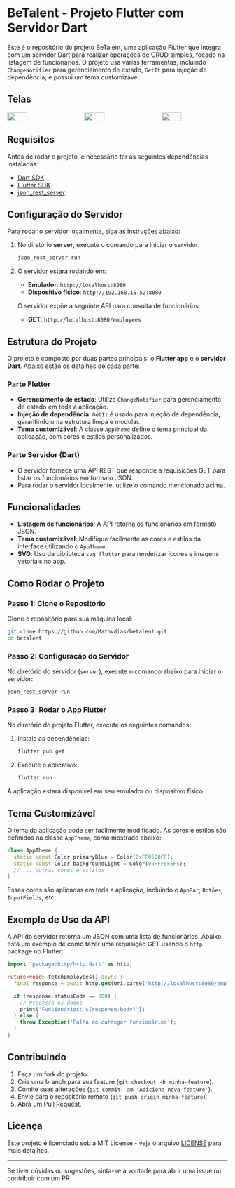 # BeTalent - Projeto Flutter com Servidor Dart

Este é o repositório do projeto BeTalent, uma aplicação Flutter que integra com um servidor Dart para realizar operações de CRUD simples, focado na listagem de funcionários. O projeto usa várias ferramentas, incluindo `ChangeNotifier` para gerenciamento de estado, `GetIt` para injeção de dependência, e possui um tema customizável.

## Telas
<div style="display: flex; justify-content: space-between; align-items: center;">
  <img src="https://github.com/user-attachments/assets/5b9c8f4e-ae42-4d34-ab8d-0e667f991f43" width="30%" />
  <img src="https://github.com/user-attachments/assets/2aaa2953-f2b4-4225-ba0b-7f676c5fea65" width="30%" />
  <img src="https://github.com/user-attachments/assets/f694c572-2446-4cb1-9da7-e74184ceaf4c" width="30%" />
</div>


## Requisitos

Antes de rodar o projeto, é necessário ter as seguintes dependências instaladas:

- [Dart SDK](https://dart.dev/get-dart)
- [Flutter SDK](https://flutter.dev/docs/get-started/install)
- [json_rest_server](https://pub.dev/packages/json_rest_server)

## Configuração do Servidor

Para rodar o servidor localmente, siga as instruções abaixo:

1. No diretório **server**, execute o comando para iniciar o servidor:

   ```bash
   json_rest_server run
   ```

2. O servidor estará rodando em:  
   - **Emulador**: `http://localhost:8080`  
   - **Dispositivo físico**: `http://192.168.15.52:8080`

   O servidor expõe a seguinte API para consulta de funcionários:

   - **GET**: `http://localhost:8080/employees`

## Estrutura do Projeto

O projeto é composto por duas partes principais: o **Flutter app** e o **servidor Dart**. Abaixo estão os detalhes de cada parte:

### Parte Flutter

- **Gerenciamento de estado**: Utiliza `ChangeNotifier` para gerenciamento de estado em toda a aplicação.
- **Injeção de dependência**: `GetIt` é usado para injeção de dependência, garantindo uma estrutura limpa e modular.
- **Tema customizável**: A classe `AppTheme` define o tema principal da aplicação, com cores e estilos personalizados.

### Parte Servidor (Dart)

- O servidor fornece uma API REST que responde a requisições GET para listar os funcionários em formato JSON.
- Para rodar o servidor localmente, utilize o comando mencionado acima.

## Funcionalidades

- **Listagem de funcionários**: A API retorna os funcionários em formato JSON.
- **Tema customizável**: Modifique facilmente as cores e estilos da interface utilizando o `AppTheme`.
- **SVG**: Uso da biblioteca `svg_flutter` para renderizar ícones e imagens vetoriais no app.

## Como Rodar o Projeto

### Passo 1: Clone o Repositório

Clone o repositório para sua máquina local:

```bash
git clone https://github.com/Mathvdias/betalent.git
cd betalent
```

### Passo 2: Configuração do Servidor

No diretório do servidor (`server`), execute o comando abaixo para iniciar o servidor:

```bash
json_rest_server run
```

### Passo 3: Rodar o App Flutter

No diretório do projeto Flutter, execute os seguintes comandos:

1. Instale as dependências:

   ```bash
   flutter pub get
   ```

2. Execute o aplicativo:

   ```bash
   flutter run
   ```

A aplicação estará disponível em seu emulador ou dispositivo físico.

## Tema Customizável

O tema da aplicação pode ser facilmente modificado. As cores e estilos são definidos na classe `AppTheme`, como mostrado abaixo:

```dart
class AppTheme {
  static const Color primaryBlue = Color(0xFF0500FF);
  static const Color backgroundLight = Color(0xFFF5F5F5);
  // ... outras cores e estilos
}
```

Essas cores são aplicadas em toda a aplicação, incluindo o `AppBar`, `Botões`, `InputFields`, etc.

## Exemplo de Uso da API

A API do servidor retorna um JSON com uma lista de funcionários. Abaixo está um exemplo de como fazer uma requisição GET usando o `http` package no Flutter:

```dart
import 'package:http/http.dart' as http;

Future<void> fetchEmployees() async {
  final response = await http.get(Uri.parse('http://localhost:8080/employees'));

  if (response.statusCode == 200) {
    // Processa os dados
    print('Funcionários: ${response.body}');
  } else {
    throw Exception('Falha ao carregar funcionários');
  }
}
```

## Contribuindo

1. Faça um fork do projeto.
2. Crie uma branch para sua feature (`git checkout -b minha-feature`).
3. Comite suas alterações (`git commit -am 'Adiciona nova feature'`).
4. Envie para o repositório remoto (`git push origin minha-feature`).
5. Abra um Pull Request.

## Licença

Este projeto é licenciado sob a MIT License - veja o arquivo [LICENSE](LICENSE) para mais detalhes.

---

Se tiver dúvidas ou sugestões, sinta-se à vontade para abrir uma issue ou contribuir com um PR.
